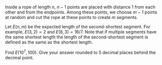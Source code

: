 Inside a rope of length $n$, $n - 1$ points are placed with distance $1$ from each other and from the endpoints. Among these points, we choose $m - 1$ points at random and cut the rope at these points to create $m$ segments.


Let $E(n, m)$ be the expected length of the second-shortest segment.
For example, $E(3, 2) = 2$ and $E(8, 3) = 16/7$.
Note that if multiple segments have the same shortest length the length of the second-shortest segment is defined as the same as the shortest length.


Find $E(10^7, 100)$.
Give your answer rounded to $5$ decimal places behind the decimal point.